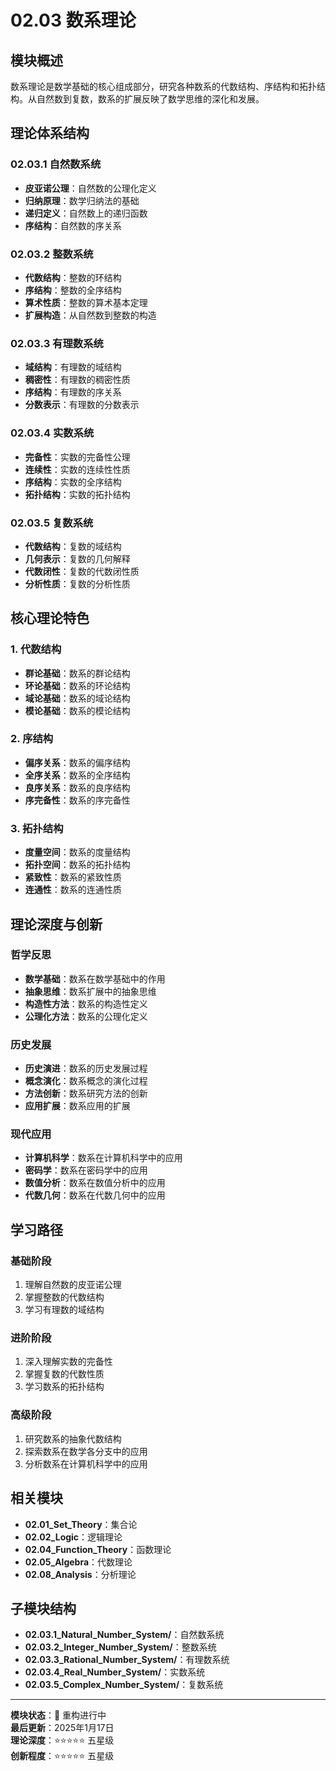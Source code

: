 # 02.03 数系理论

## 模块概述

数系理论是数学基础的核心组成部分，研究各种数系的代数结构、序结构和拓扑结构。从自然数到复数，数系的扩展反映了数学思维的深化和发展。

## 理论体系结构

### 02.03.1 自然数系统

- **皮亚诺公理**：自然数的公理化定义
- **归纳原理**：数学归纳法的基础
- **递归定义**：自然数上的递归函数
- **序结构**：自然数的序关系

### 02.03.2 整数系统

- **代数结构**：整数的环结构
- **序结构**：整数的全序结构
- **算术性质**：整数的算术基本定理
- **扩展构造**：从自然数到整数的构造

### 02.03.3 有理数系统

- **域结构**：有理数的域结构
- **稠密性**：有理数的稠密性质
- **序结构**：有理数的序关系
- **分数表示**：有理数的分数表示

### 02.03.4 实数系统

- **完备性**：实数的完备性公理
- **连续性**：实数的连续性性质
- **序结构**：实数的全序结构
- **拓扑结构**：实数的拓扑结构

### 02.03.5 复数系统

- **代数结构**：复数的域结构
- **几何表示**：复数的几何解释
- **代数闭性**：复数的代数闭性质
- **分析性质**：复数的分析性质

## 核心理论特色

### 1. 代数结构

- **群论基础**：数系的群论结构
- **环论基础**：数系的环论结构
- **域论基础**：数系的域论结构
- **模论基础**：数系的模论结构

### 2. 序结构

- **偏序关系**：数系的偏序结构
- **全序关系**：数系的全序结构
- **良序关系**：数系的良序结构
- **序完备性**：数系的序完备性

### 3. 拓扑结构

- **度量空间**：数系的度量结构
- **拓扑空间**：数系的拓扑结构
- **紧致性**：数系的紧致性质
- **连通性**：数系的连通性质

## 理论深度与创新

### 哲学反思

- **数学基础**：数系在数学基础中的作用
- **抽象思维**：数系扩展中的抽象思维
- **构造性方法**：数系的构造性定义
- **公理化方法**：数系的公理化定义

### 历史发展

- **历史演进**：数系的历史发展过程
- **概念演化**：数系概念的演化过程
- **方法创新**：数系研究方法的创新
- **应用扩展**：数系应用的扩展

### 现代应用

- **计算机科学**：数系在计算机科学中的应用
- **密码学**：数系在密码学中的应用
- **数值分析**：数系在数值分析中的应用
- **代数几何**：数系在代数几何中的应用

## 学习路径

### 基础阶段

1. 理解自然数的皮亚诺公理
2. 掌握整数的代数结构
3. 学习有理数的域结构

### 进阶阶段

1. 深入理解实数的完备性
2. 掌握复数的代数性质
3. 学习数系的拓扑结构

### 高级阶段

1. 研究数系的抽象代数结构
2. 探索数系在数学各分支中的应用
3. 分析数系在计算机科学中的应用

## 相关模块

- **02.01_Set_Theory**：集合论
- **02.02_Logic**：逻辑理论
- **02.04_Function_Theory**：函数理论
- **02.05_Algebra**：代数理论
- **02.08_Analysis**：分析理论

## 子模块结构

- **02.03.1_Natural_Number_System/**：自然数系统
- **02.03.2_Integer_Number_System/**：整数系统
- **02.03.3_Rational_Number_System/**：有理数系统
- **02.03.4_Real_Number_System/**：实数系统
- **02.03.5_Complex_Number_System/**：复数系统

---

**模块状态**：🚧 重构进行中  
**最后更新**：2025年1月17日  
**理论深度**：⭐⭐⭐⭐⭐ 五星级  
**创新程度**：⭐⭐⭐⭐⭐ 五星级
